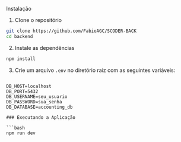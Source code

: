 Instalação

1. Clone o repositório
```bash
git clone https://github.com/FabioAGC/SCODER-BACK
cd backend
```

2. Instale as dependências
```bash
npm install
```

3. Crie um arquivo `.env` no diretório raiz com as seguintes variáveis:

```env

DB_HOST=localhost
DB_PORT=5432
DB_USERNAME=seu_usuario
DB_PASSWORD=sua_senha
DB_DATABASE=accounting_db

### Executando a Aplicação

```bash
npm run dev
```
